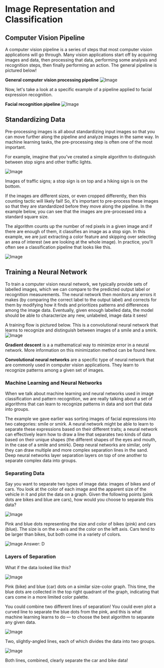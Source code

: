 # Image Representation and Classification
## Computer Vision Pipeline
A computer vision pipeline is a series of steps that most computer vision applications will go through. Many vision applications start off by acquiring images and data, then processing that data, performing some analysis and recognition steps, then finally performing an action. The general pipeline is pictured below!

**General computer vision processing pipeline**
![Image](https://video.udacity-data.com/topher/2017/March/58d03bda_screen-shot-2017-03-13-at-12.36.54-pm/screen-shot-2017-03-13-at-12.36.54-pm.png)

Now, let's take a look at a specific example of a pipeline applied to facial expression recognition.

**Facial recognition pipeline**
![Image](https://video.udacity-data.com/topher/2018/April/5ade67ef_screen-shot-2018-04-23-at-4.10.20-pm/screen-shot-2018-04-23-at-4.10.20-pm.png)

## Standardizing Data
Pre-processing images is all about standardizing input images so that you can move further along the pipeline and analyze images in the same way. In machine learning tasks, the pre-processing step is often one of the most important.

For example, imagine that you've created a simple algorithm to distinguish between stop signs and other traffic lights.

![Image](https://video.udacity-data.com/topher/2018/April/5ade672f_screen-shot-2018-04-23-at-4.05.20-pm/screen-shot-2018-04-23-at-4.05.20-pm.png)

Images of traffic signs; a stop sign is on top and a hiking sign is on the bottom.

If the images are different sizes, or even cropped differently, then this counting tactic will likely fail! So, it's important to pre-process these images so that they are standardized before they move along the pipeline. In the example below, you can see that the images are pre-processed into a standard square size.

The algorithm counts up the number of red pixels in a given image and if there are enough of them, it classifies an image as a stop sign. In this example, we are just extracting a color feature and skipping over selecting an area of interest (we are looking at the whole image). In practice, you'll often see a classification pipeline that looks like this.

![Image](https://video.udacity-data.com/topher/2018/April/5ade6541_stop-sign-classification/stop-sign-classification.png)

## Training a Neural Network
To train a computer vision neural network, we typically provide sets of labelled images, which we can compare to the predicted output label or recognition measurements. The neural network then monitors any errors it makes (by comparing the correct label to the output label) and corrects for them by modifying how it finds and prioritizes patterns and differences among the image data. Eventually, given enough labelled data, the model should be able to characterize any new, unlabeled, image data it sees!

A training flow is pictured below. This is a convolutional neural network that learns to recognize and distinguish between images of a smile and a smirk.
![Image](https://video.udacity-data.com/topher/2018/April/5ade68dd_screen-shot-2018-04-23-at-4.14.19-pm/screen-shot-2018-04-23-at-4.14.19-pm.png)

**Gradient descent** is a a mathematical way to minimize error in a neural network. More information on this minimization method can be found here.

**Convolutional neural networks** are a specific type of neural network that are commonly used in computer vision applications. They learn to recognize patterns among a given set of images.

### Machine Learning and Neural Networks
When we talk about machine learning and neural networks used in image classification and pattern recognition, we are really talking about a set of algorithms that can learn to recognize patterns in data and sort that data into groups.

The example we gave earlier was sorting images of facial expressions into two categories: smile or smirk. A neural network might be able to learn to separate these expressions based on their different traits; a neural network can effectively learn how to draw a line that separates two kinds of data based on their unique shapes (the different shapes of the eyes and mouth, in the case of a smile and smirk). Deep neural networks are similar, only they can draw multiple and more complex separation lines in the sand. Deep neural networks layer separation layers on top of one another to separate complex data into groups.

### Separating Data
Say you want to separate two types of image data: images of bikes and of cars. You look at the color of each image and the apparent size of the vehicle in it and plot the data on a graph. Given the following points (pink dots are bikes and blue are cars), how would you choose to separate this data?

![Image](https://video.udacity-data.com/topher/2018/March/5ab58682_screen-shot-2018-03-23-at-3.57.38-pm/screen-shot-2018-03-23-at-3.57.38-pm.png)

Pink and blue dots representing the size and color of bikes (pink) and cars (blue). The size is on the x-axis and the color on the left axis. Cars tend to be larger than bikes, but both come in a variety of colors.

![Image](https://video.udacity-data.com/topher/2018/March/5ab586c8_screen-shot-2018-03-23-at-3.59.04-pm/screen-shot-2018-03-23-at-3.59.04-pm.png)
Answer: D

### Layers of Separation
What if the data looked like this?

![Image](https://video.udacity-data.com/topher/2018/March/5ab587ad_screen-shot-2018-03-23-at-4.02.58-pm/screen-shot-2018-03-23-at-4.02.58-pm.png)

Pink (bike) and blue (car) dots on a similar size-color graph. This time, the blue dots are collected in the top right quadrant of the graph, indicating that cars come in a more limited color palette.

You could combine two different lines of separation! You could even plot a curved line to separate the blue dots from the pink, and this is what machine learning learns to do — to choose the best algorithm to separate any given data.

![Image](https://video.udacity-data.com/topher/2018/March/5ab5880d_screen-shot-2018-03-23-at-4.04.35-pm/screen-shot-2018-03-23-at-4.04.35-pm.png)

Two, slightly-angled lines, each of which divides the data into two groups.

![Image](https://video.udacity-data.com/topher/2018/March/5ab5884a_screen-shot-2018-03-23-at-4.05.32-pm/screen-shot-2018-03-23-at-4.05.32-pm.png)

Both lines, combined, clearly separate the car and bike data!
